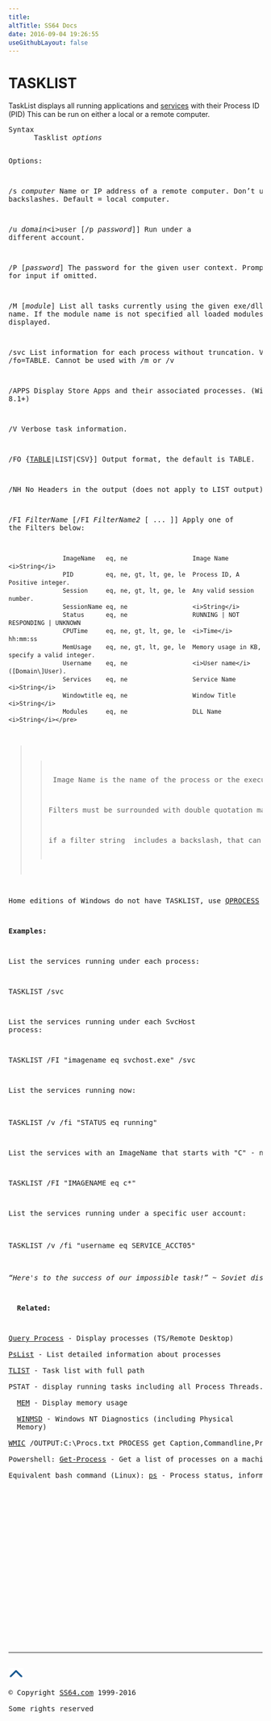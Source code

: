 ```yaml
---
title:
altTitle: SS64 Docs
date: 2016-09-04 19:26:55
useGithubLayout: false
---
```

<!-- #BeginLibraryItem "/Library/head_nt.lbi" --><!-- #EndLibraryItem --><h1>TASKLIST</h1>
<p>TaskList
  displays all running applications and <a href="syntax-services.html">services</a> 
  with their Process ID (PID) 
This can be run on either a local or a remote computer.</p>
<pre>Syntax
      Tasklist <i>options</i>

Options:

   /s <i>computer</i>  Name or IP address of a remote computer.
                Don’t use backslashes. Default = local computer.

   /u <i>domain</i>\<i>user</i> [/p <i>password</i>]]
                Run under a different account.

   /P [<i>password</i>]
                The password for the given user context. Prompts for input if omitted.

   /M [<i>module</i>]
                List all tasks currently using the given exe/dll name.
                If the module name is not specified all loaded modules are displayed.

   /svc         List information for each process without truncation.
                Valid when /fo=TABLE. Cannot be used with /m or /v

   /APPS        Display Store Apps and their associated processes. (Windows 8.1+)

   /V           Verbose task information.

   /FO {<u>TABLE</u>|LIST|CSV}]
                Output format, the default is TABLE.

   /NH          No Headers in the output (does not apply to LIST output)

   /FI <i>FilterName</i> [/FI <i>FilterName2</i> [ ... ]]
                Apply one of the Filters below:

                   ImageName   eq, ne                  Image Name <i>String</i>
                   PID         eq, ne, gt, lt, ge, le  Process ID, A Positive integer.
                   Session     eq, ne, gt, lt, ge, le  Any valid session number.
                   SessionName eq, ne                  <i>String</i>
                   Status      eq, ne                  RUNNING | NOT RESPONDING | UNKNOWN
                   CPUTime     eq, ne, gt, lt, ge, le  <i>Time</i> hh:mm:ss
                   MemUsage    eq, ne, gt, lt, ge, le  Memory usage in KB, specify a valid integer.
                   Username    eq, ne                  <i>User name</i> ([Domain\]User).
                   Services    eq, ne                  Service Name <i>String</i>
                   Windowtitle eq, ne                  Window Title <i>String</i>
                   Modules     eq, ne                  DLL Name <i>String</i></pre>
<blockquote>
<blockquote>
<p> Image Name is the name of the process or the executable file running the process, often svchost.exe</p>
<p>Filters must be surrounded with double quotation marks, if a filter string itself includes a double quotation mark, this must be escaped with a backslash<span class="code"> \" </span>one exception to this is a double quote at the end, which can be matched using a wildcard:<span class="code"> *</span></p>
<p>if a filter string  includes a backslash, that can be escaped with a double backslash<span class="code"> \\</span></p>
</blockquote>
</blockquote>
<p>Home editions of Windows do not have TASKLIST, use <a href="query-process.html">QPROCESS</a> instead.</p>
<p><b>Examples:</b></p>
<p>List the services running under each process:</p>
<p class="code">TASKLIST /svc</p>
<p>List the services running under each <span class="code">SvcHost</span> 
process:</p>
<p class="code">TASKLIST /FI "imagename eq svchost.exe" /svc</p>
<p>List the services running now: <br>
<br>
<span class="code">TASKLIST /v /fi "STATUS eq running"</span></p>
<p>List the services with an ImageName that starts with "C" - notice that a wildcard can only be used at the <b>end</b> of the string: </p>
<p class="code">TASKLIST /FI "IMAGENAME eq c*"</p>
<p>List the services running under a specific user account: <br>
<span class="code"><br>
TASKLIST /v /fi "username eq SERVICE_ACCT05"</span><br>
<br>
<i class="quote">“Here's to the success of our impossible task!” ~ Soviet dissidents, 1975</i></p>
<p>  <b>Related:</b></p>
<p><a href="query-process.html">Query Process</a> - Display processes (TS/Remote Desktop)<br>
<a href="pslist.html">PsList</a> - List detailed information about processes<br>
<a href="tlist.html">TLIST</a> - Task list with full path <br>
PSTAT - display running tasks including all Process Threads.<br>
  <a href="mem.html">MEM</a> - Display memory usage <br>
  <a href="winmsd.html">WINMSD</a> - Windows NT Diagnostics (including Physical 
  Memory)<br>
<span class="code"><a href="wmic.html">WMIC</a> /OUTPUT:C:\Procs.txt PROCESS get Caption,Commandline,Processid</span><br>
Powershell: <a href="../ps/get-process.html">Get-Process</a> - Get a list of processes on a machine (ps/gps) <br>
Equivalent bash command (Linux): <a href="../bash/ps.html">ps</a> - Process status, information about processes running in memory.</p><!-- #BeginLibraryItem "/Library/foot_nt.lbi" --><p>
<!-- windows300 -->
<ins class="adsbygoogle" style="display:inline-block;width:300px;height:250px" data-ad-client="ca-pub-6140977852749469" data-ad-slot="7649547908"></ins>
<script>
(adsbygoogle = window.adsbygoogle || []).push({});
</script></p>
<hr>
<div id="bl" class="footer"><a href="tasklist.html#"><img src="../images/top.png" width="30" height="22" alt="Back to the Top"></a></div>
<div id="br" class="footer, tagline">© Copyright <a href="http://ss64.com/">SS64.com</a> 1999-2016<br>
Some rights reserved</div><!-- #EndLibraryItem -->

